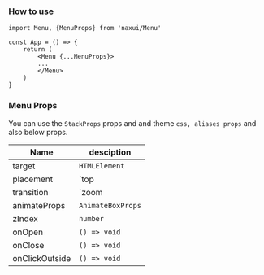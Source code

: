 ### How to use

```tsx
import Menu, {MenuProps} from 'naxui/Menu'

const App = () => {
    return (
        <Menu {...MenuProps}>
        ...
        </Menu>
    )
}
```


### Menu Props
You can use the `StackProps` props and and theme `css, aliases props` and also below props.

| Name  |  desciption |
|---|---|
|  target |  `HTMLElement` |
|  placement |  `top | top-left | top-right | bottom | bottom-left | bottom-right | right | right-top | right-bottom | left | left-top | left-bottom` |
|  transition |  `zoom | zoomOver | fadeIn | fadeInUp | fadeInDown | fadeInLeft | fadeInRight` |
|  animateProps |  `AnimateBoxProps` |
|  zIndex |  `number` |
|  onOpen |  `() => void` |
|  onClose |  `() => void` |
|  onClickOutside |  `() => void` |